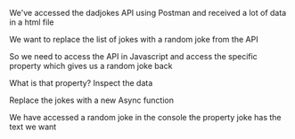 We've accessed the dadjokes API using Postman and received a lot of data in a html file

We want to replace the list of jokes with a random joke from the API

So we need to access the API in Javascript and access the specific property which gives us a random joke back

What is that property? Inspect the data

Replace the jokes with a new Async function

We have accessed a random joke in the console
the property joke has the text we want
